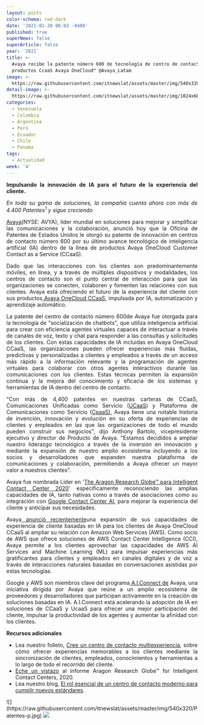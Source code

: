 ```yaml
---
layout: posts
color-schema: red-dark
date: '2021-01-28 08:02 -0400'
published: true
superNews: false
superArticle: false
year: '2021'
title: >-
  Avaya recibe la patente número 600 de tecnología de centro de contacto en sus
  productos CcaaS Avaya OneCloud™ @Avaya_Latam
image: >-
  https://raw.githubusercontent.com/itnewslat/assets/master/img/540x320/Patentes-p.jpg
detail-image: >-
  https://raw.githubusercontent.com/itnewslat/assets/master/img/1024x680/Patentes-g.jpg
categories:
  - Venezuela
  - Colombia
  - Argentina
  - Perú
  - Ecuador
  - Chile
  - Panama
tags:
  - Actualidad
week: '4'
---
```

<p style="text-align: justify;"><strong>Impulsando la innovación de IA para el futuro de la experiencia del cliente. </strong></p>
<p style="text-align: justify;"><em>En toda su gama de soluciones, la compañía cuenta ahora </em><em>con más de 4.400 Patentes<sup>1</sup> y sigue creciendo</em></p>
<p style="text-align: justify;"><a href="http://www.avaya.com/">Avaya</a>(NYSE: AVYA), líder mundial en soluciones para mejorar y simplificar las comunicaciones y la colaboración, anunció hoy que la Oficina de Patentes de Estados Unidos le otorgó su patente de innovación en centros de contacto número 600 por su último avance tecnológico de inteligencia artificial (IA) dentro de la línea de productos Avaya OneCloud Customer Contact as a Service (CCaaS).</p>
<p style="text-align: justify;">Dado que las interacciones con los clientes son predominantemente móviles, en línea, y a través de múltiples dispositivos y modalidades, los centros de contacto son el punto central de interacción para que las organizaciones se conecten, colaboren y fomenten las relaciones con sus clientes. Avaya está ofreciendo el futuro de la experiencia del cliente con sus productos<a href="https://www.avaya.com/en/products/ccaas/"> Avaya OneCloud CCaaS</a>, impulsada por IA, automatización y aprendizaje automático.</p>
<p style="text-align: justify;">La patente del centro de contacto número 600de Avaya fue otorgada para la tecnología de "socialización de chatbots", que utiliza inteligencia artificial para crear con eficiencia agentes virtuales capaces de interactuar a través de canales de voz, texto y chat para responder a las consultas y solicitudes de los clientes. Con estas capacidades de IA incluidas en Avaya OneCloud CCaaS, las organizaciones pueden ofrecer experiencias más fluidas, predictivas y personalizadas a clientes y empleados a través de un acceso más rápido a la información relevante y la programación de agentes virtuales para colaborar con otros agentes interactivos durante las comunicaciones con los clientes. Estas técnicas permiten la expansión continua y la mejora del conocimiento y eficacia de los sistemas y herramientas de IA dentro del centro de contacto.</p>
<p style="text-align: justify;">"Con más de 4,400 patentes en nuestras carteras de CCaaS, Comunicaciones Unificadas como Servicio (<a href="https://www.avaya.com/en/products/ucaas/">UCaaS</a>) y Plataforma de Comunicaciones como Servicio (<a href="https://www.avaya.com/en/products/cpaas/">CpaaS),</a> Avaya tiene una notable historia de invención, innovación y evolución en su oferta de experiencias de clientes y empleados en las que las organizaciones de todo el mundo pueden construir sus negocios", dijo Anthony Bartolo, vicepresidente ejecutivo y director de Producto de Avaya. "Estamos decididos a ampliar nuestro liderazgo tecnológico a través de la inversión en innovación y mediante la expansión de nuestro amplio ecosistema incluyendo a los socios y desarrolladores que expanden nuestra plataforma de comunicaciones y colaboración, permitiendo a Avaya ofrecer un mayor valor a nuestros clientes".</p>
<p style="text-align: justify;">Avaya fue nombrada Líder en '<a href="https://news.avaya.com/us-cp-aragon-research-globe-wp-reg?CTA=20US4-CC-DG-CCTL&amp;TAC=20US4-CC-DG-CCTL-WEB">The Aragon Research Globe™ para Intelligent Contact Center 2020</a>' específicamente reconociendo las amplias capacidades de IA, tanto nativas como a través de asociaciones como su integración con <a href="https://www.avaya.com/en/avaya-google-cc-ai/">Google Contact Center AI</a>, para mejorar la experiencia del cliente y anticipar sus necesidades.</p>
<p style="text-align: justify;">Avaya<a href="https://www.avaya.com/en/about-avaya/newsroom/pr-us-210112/"> anunció recientemente</a>una expansión de sus capacidades de experiencia de cliente basadas en IA para los clientes de Avaya OneCloud CCaaS al ampliar su relación con Amazon Web Services (AWS). Como socio de AWS que ofrece soluciones de AWS Contact Center Intelligence (CCI), Avaya permite a los clientes aprovechar las capacidades de AWS AI Services and Machine Learning (ML) para impulsar experiencias más gratificantes para clientes y empleados en canales digitales y de voz a través de interacciones naturales basadas en conversaciones asistidas por estas tecnologías.</p>
<p style="text-align: justify;">Google y AWS son miembros clave del programa<a href="https://www.avaya.com/en/aiconnect/"> A.I.Connect de</a> Avaya, una iniciativa dirigida por Avaya que reúne a un amplio ecosistema de proveedores y desarrolladores que participan activamente en la creación de soluciones basadas en IA. A.I.Connect está acelerando la adopción de IA en soluciones de CCaaS y UcaaS para ofrecer una mejor participación del cliente, impulsar la productividad de los agentes y aumentar la afinidad con los clientes.</p>
<p style="text-align: justify;"><strong>Recursos adicionales</strong></p>

<ul>
	<li style="text-align: justify;">Lea nuestro folleto, <a href="https://www.avaya.com/en/documents/avaya-onecloud-ccaas-brochure.pdf">Cree un centro de contacto multiexperiencia</a>, sobre cómo ofrecer experiencias memorables a los clientes mediante la sincronización de clientes, empleados, conocimientos y herramientas a lo largo de todo el recorrido del cliente.</li>
	<li style="text-align: justify;"><a href="https://www.avaya.com/en/documents/aragon-research-globe-for-intelligent-contact-centers-2020.pdf">Eche un vistazo</a> al informe Aragon Research Globe™ for Intelligent Contact Centers, 2020.</li>
	<li style="text-align: justify;">Lea nuestro blog, <a href="https://www.avaya.com/blogs/archives/2020/07/modern_contact_center_avaya_aragon/">El rol esencial de un centro de contacto moderno para cumplir nuevos estándares</a>.</li>
</ul>
![](https://raw.githubusercontent.com/itnewslat/assets/master/img/540x320/Patentes-p.jpg)

<img src="https://tracker.metricool.com/c3po.jpg?hash=56f88a41e39ab42c063cc51676587a04"/>